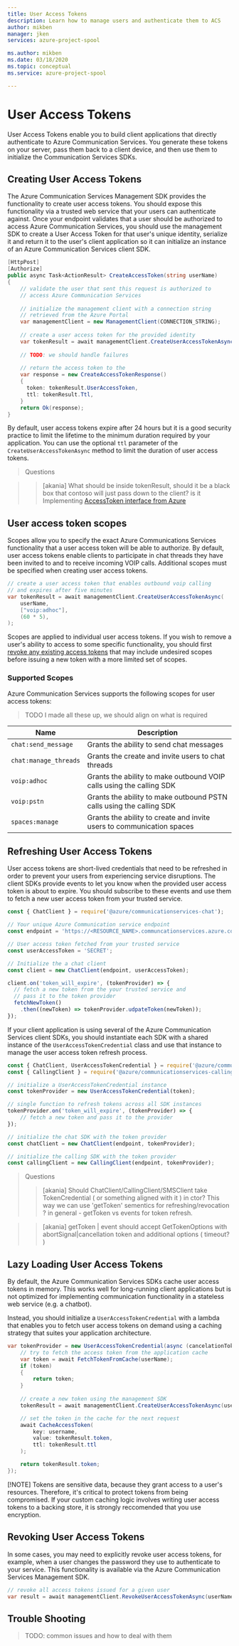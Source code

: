 ```yaml
---
title: User Access Tokens
description: Learn how to manage users and authenticate them to ACS
author: mikben
manager: jken
services: azure-project-spool

ms.author: mikben
ms.date: 03/18/2020
ms.topic: conceptual
ms.service: azure-project-spool

---
```

# User Access Tokens

User Access Tokens enable you to build client applications that directly authenticate to Azure Communication Services. You generate these tokens on your server, pass them back to a client device, and then use them to initialize the Communication Services SDKs.

## Creating User Access Tokens

The Azure Communication Services Management SDK provides the functionality to create user access tokens. You should expose this functionality via a trusted web service that your users can authenticate against. Once your endpoint validates that a user should be authorized to access Azure Communication Services, you should use the management SDK to create a User Access Token for that user's unique identity, serialize it and return it to the user's client application so it can initialize an instance of an Azure Communication Services client SDK.

```csharp
[HttpPost]
[Authorize]
public async Task<ActionResult> CreateAccessToken(string userName)
{
    // validate the user that sent this request is authorized to
    // access Azure Communication Services
    
    // initialize the management client with a connection string
    // retrieved from the Azure Portal
    var managementClient = new ManagementClient(CONNECTION_STRING);
    
    // create a user access token for the provided identity
    var tokenResult = await managementClient.CreateUserAccessTokenAsync(userName);
    
    // TODO: we should handle failures
    
    // return the access token to the
    var response = new CreateAccessTokenResponse()
    {
      token: tokenResult.UserAccessToken,
      ttl: tokenResult.Ttl,
    }
    return Ok(response);
}
```

By default, user access tokens expire after 24 hours but it is a good security practice to limit the lifetime to the minimum duration required by your application. You can use the optional `ttl` parameter of the `CreateUserAccessTokenAsync` method to limit the duration of user access tokens.

> Questions

>> [akania] What should be inside tokenResult, should it be a black box that contoso will just pass down to the client? is it Implementing [AccessToken interface from Azure](https://docs.microsoft.com/en-us/dotnet/api/azure.core.accesstoken?view=azure-dotnet)

## User access token scopes

Scopes allow you to specify the exact Azure Communications Services functionality that a user access token will be able to authorize. By default, user access tokens enable clients to participate in chat threads they have been invited to and to receive incoming VOIP calls. Additional scopes must be specified when creating user access tokens.

```csharp
// create a user access token that enables outbound voip calling
// and expires after five minutes
var tokenResult = await managementClient.CreateUserAccessTokenAsync(
    userName,
    ["voip:adhoc"],
    (60 * 5),
);
```

Scopes are applied to individual user access tokens. If you wish to remove a user's ability to access to some specific functionality, you should first [revoke any existing access tokens](#revoking-user-access-tokens) that may include undesired scopes before issuing a new token with a more limited set of scopes.

### Supported Scopes

Azure Communication Services supports the following scopes for user access tokens:

> TODO I made all these up, we should align on what is required

| Name                   | Description  |
| -----------------------|--------------|
| `chat:send_message`    | Grants the ability to send chat messages |
| `chat:manage_threads`  | Grants the create and invite users to chat threads|
| `voip:adhoc`           | Grants the ability to make outbound VOIP calls using the calling SDK|
| `voip:pstn`            | Grants the ability to make outbound PSTN calls using the calling SDK |
| `spaces:manage`        | Grants the ability to create and invite users to communication spaces |

## Refreshing User Access Tokens

User access tokens are short-lived credentials that need to be refreshed in order to prevent your users from experiencing service disruptions. The client SDKs provide events to let you know when the provided user access token is about to expire. You should subscribe to these events and use them to fetch a new user access token from your trusted service.

```javascript
const { ChatClient } = require('@azure/communicationservices-chat');

// Your unique Azure Communication service endpoint
const endpoint = 'https://<RESOURCE_NAME>.communcationservices.azure.com';

// User access token fetched from your trusted service
const userAccessToken = 'SECRET';

// Initialize the a chat client
const client = new ChatClient(endpoint, userAccessToken);

client.on('token_will_expire', (tokenProvider) => {
  // fetch a new token from the your trusted service and
  // pass it to the token provider
  fetchNewToken()
    .then((newToken) => tokenProvider.udpateToken(newToken));
});
```
If your client application is using several of the Azure Communication Services client SDKs, you should instantiate each SDK with a shared instance of the `UserAccessTokenCredential` class and use that instance to manage the user access token refresh process.

```javascript
const { ChatClient, UserAccessTokenCredential } = require('@azure/communicationservices-chat');
const { CallingClient } = require('@azure/communicationservices-calling');

// initialize a UserAccessTokenCredential instance
const tokenProvider = new UserAccessTokenCredential(token);

// single function to refresh tokens across all SDK instances
tokenProvider.on('token_will_expire', (tokenProvider) => { 
    // fetch a new token and pass it to the provider
});

// initialize the chat SDK with the token provider
const chatClient = new ChatClient(endpoint, tokenProvider);

// initialize the calling SDK with the token provider
const callingClient = new CallingClient(endpoint, tokenProvider);
```

> Questions
>> [akania] Should ChatClient/CallingClient/SMSClient take TokenCredential ( or something aligned with it ) in ctor? This way we can use 'getToken' sementics for refreshing/revocation ? in general - getToken vs events for token refresh.

>> [akania] getToken | event should accept GetTokenOptions with abortSignal|cancellation token and additional options ( timeout? )

## Lazy Loading User Access Tokens

By default, the Azure Communication Services SDKs cache user access tokens in memory. This works well for long-running client applications but is not optimized for implementing communication functionality in a stateless web service (e.g. a chatbot).

Instead, you should initialize a `UserAccessTokenCredential` with a lambda that enables you to fetch user access tokens on demand using a caching strategy that suites your application architecture.

```csharp
var tokenProvider = new UserAccessTokenCredential(async (cancelationToken) => {
    // try to fetch the access token from the application cache
    var token = await FetchTokenFromCache(userName);
    if (token) 
    {
        return token;
    }
    
    // create a new token using the management SDK 
    tokenResult = await managementClient.CreateUserAccessTokenAsync(username);

    // set the token in the cache for the next request
    await CacheAccessToken(
        key: username, 
        value: tokenResult.token, 
        ttl: tokenResult.ttl
    );

    return tokenResult.token;
});
```

[!NOTE] Tokens are sensitive data, because they grant access to a user's resources. Therefore, it's critical to protect tokens from being compromised. If your custom caching logic involves writing user access tokens to a backing store, it is strongly reccomended that you use encryption.

## Revoking User Access Tokens

In some cases, you may need to explicitly revoke user access tokens, for example, when a user changes the password they use to authenticate to your service. This functionality is available via the Azure Communication Services Management SDK.

```csharp
// revoke all access tokens issued for a given user
var result = await managementClient.RevokeUserAccessTokenAsync(userName);
```

## Trouble Shooting

> TODO: common issues and how to deal with them
